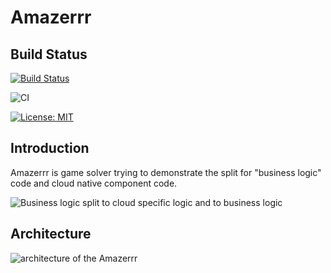 # Amazerrr

## Build Status

[![Build Status](https://dev.azure.com/jannemattila/jannemattila/_apis/build/status/JanneMattila.amazerrr?branchName=master&stageName=Build)](https://dev.azure.com/jannemattila/jannemattila/_build/latest?definitionId=46&branchName=master)

![CI](https://github.com/JanneMattila/amazerrr/workflows/CI/badge.svg?branch=master)

[![License: MIT](https://img.shields.io/badge/License-MIT-yellow.svg)](https://opensource.org/licenses/MIT)

## Introduction

Amazerrr is game solver trying to demonstrate the split for "business logic" code and cloud native component code.

![Business logic split to cloud specific logic and to business logic](https://user-images.githubusercontent.com/2357647/76141235-ed2a6580-606a-11ea-85bd-d2d411865ec0.png)

## Architecture

![architecture of the Amazerrr](https://user-images.githubusercontent.com/2357647/77831263-cb3a7500-7136-11ea-8197-75f70275e9de.png)
